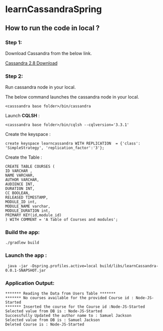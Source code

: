 # learnCassandraSpring

## How to run the code in local ?

### Step 1: 

Download Cassandra from the below link.  

[Cassandra 2.8 Download](http://www.apache.org/dyn/closer.lua/cassandra/2.2.8/apache-cassandra-2.2.8-bin.tar.gz)

### Step 2: 

Run cassandra node in your local.  

The below command launches the cassandra node in your local.  

```
<casssandra base folder>/bin/cassandra
```

Launch **CQLSH** :  

```
<casssandra base folder>/bin/cqlsh --cqlversion='3.3.1'
```

Create the keyspace :  

```
create keyspace learncassandra WITH REPLICATION  = {'class': 'SimpleStrategy', 'replication_factor':'3'};
```
Create the Table :  

```
CREATE TABLE COURSES (
ID VARCHAR ,
NAME VARCHAR,
AUTHOR VARCHAR,
AUDIENCE INT,
DURATION INT,
CC BOOLEAN,
RELEASED TIMESTAMP,
MODULE_ID int,
MODULE_NAME varchar,
MODULE_DURATION int,
PRIMARY KEY(id,module_id)
) WITH COMMENT = 'A Table of Courses and modules';
```

### Build the app:  

```
./gradlew build
```

### Launch the app :  

```
 java -jar -Dspring.profiles.active=local build/libs/learnCassandra-0.0.1-SNAPSHOT.jar
```

### Application Output:  

```
******* Reading the Data from Users Table *******
******* No courses available for the provided Course id : Node-JS-Started
******* Inserted the course for the Course id :Node-JS-Started
Selected value from DB is : Node-JS-Started
Successfully Updated the author name to : Samuel Jackson
Selected value from DB is : Samuel Jackson
Deleted Course is : Node-JS-Started

```
